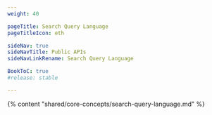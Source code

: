 ```yaml
---
weight: 40

pageTitle: Search Query Language
pageTitleIcon: eth

sideNav: true
sideNavTitle: Public APIs
sideNavLinkRename: Search Query Language

BookToC: true
#release: stable

---
```


{% content "shared/core-concepts/search-query-language.md" %}
